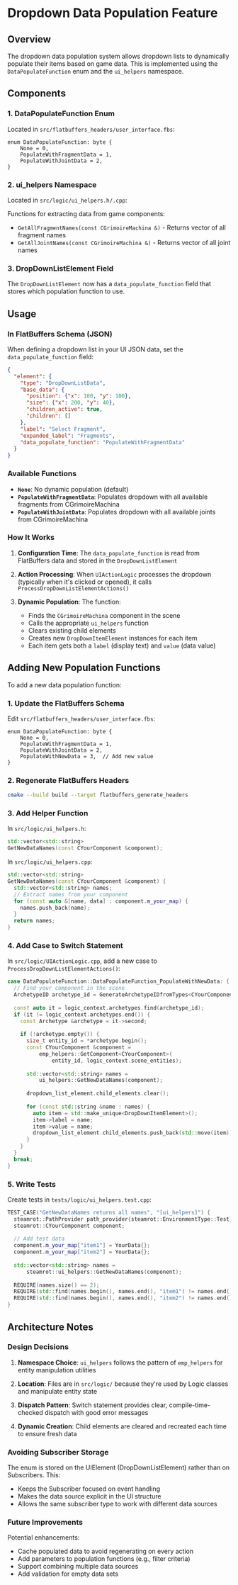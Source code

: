 # Dropdown Data Population Feature

## Overview

The dropdown data population system allows dropdown lists to dynamically populate their items based on game data. This is implemented using the `DataPopulateFunction` enum and the `ui_helpers` namespace.

## Components

### 1. DataPopulateFunction Enum

Located in `src/flatbuffers_headers/user_interface.fbs`:

```fbs
enum DataPopulateFunction: byte {
    None = 0,
    PopulateWithFragmentData = 1,
    PopulateWithJointData = 2,
}
```

### 2. ui_helpers Namespace

Located in `src/logic/ui_helpers.h/.cpp`:

Functions for extracting data from game components:
- `GetAllFragmentNames(const CGrimoireMachina &)` - Returns vector of all fragment names
- `GetAllJointNames(const CGrimoireMachina &)` - Returns vector of all joint names

### 3. DropDownListElement Field

The `DropDownListElement` now has a `data_populate_function` field that stores which population function to use.

## Usage

### In FlatBuffers Schema (JSON)

When defining a dropdown list in your UI JSON data, set the `data_populate_function` field:

```json
{
  "element": {
    "type": "DropDownListData",
    "base_data": {
      "position": {"x": 100, "y": 100},
      "size": {"x": 200, "y": 40},
      "children_active": true,
      "children": []
    },
    "label": "Select Fragment",
    "expanded_label": "Fragments",
    "data_populate_function": "PopulateWithFragmentData"
  }
}
```

### Available Functions

- **`None`**: No dynamic population (default)
- **`PopulateWithFragmentData`**: Populates dropdown with all available fragments from CGrimoireMachina
- **`PopulateWithJointData`**: Populates dropdown with all available joints from CGrimoireMachina

### How It Works

1. **Configuration Time**: The `data_populate_function` is read from FlatBuffers data and stored in the `DropDownListElement`

2. **Action Processing**: When `UIActionLogic` processes the dropdown (typically when it's clicked or opened), it calls `ProcessDropDownListElementActions()`

3. **Dynamic Population**: The function:
   - Finds the `CGrimoireMachina` component in the scene
   - Calls the appropriate `ui_helpers` function
   - Clears existing child elements
   - Creates new `DropDownItemElement` instances for each item
   - Each item gets both a `label` (display text) and `value` (data value)

## Adding New Population Functions

To add a new data population function:

### 1. Update the FlatBuffers Schema

Edit `src/flatbuffers_headers/user_interface.fbs`:

```fbs
enum DataPopulateFunction: byte {
    None = 0,
    PopulateWithFragmentData = 1,
    PopulateWithJointData = 2,
    PopulateWithNewData = 3,  // Add new value
}
```

### 2. Regenerate FlatBuffers Headers

```bash
cmake --build build --target flatbuffers_generate_headers
```

### 3. Add Helper Function

In `src/logic/ui_helpers.h`:

```cpp
std::vector<std::string>
GetNewDataNames(const CYourComponent &component);
```

In `src/logic/ui_helpers.cpp`:

```cpp
std::vector<std::string>
GetNewDataNames(const CYourComponent &component) {
  std::vector<std::string> names;
  // Extract names from your component
  for (const auto &[name, data] : component.m_your_map) {
    names.push_back(name);
  }
  return names;
}
```

### 4. Add Case to Switch Statement

In `src/logic/UIActionLogic.cpp`, add a new case to `ProcessDropDownListElementActions()`:

```cpp
case DataPopulateFunction::DataPopulateFunction_PopulateWithNewData: {
  // Find your component in the scene
  ArchetypeID archetype_id = GenerateArchetypeIDfromTypes<CYourComponent>();
  
  const auto it = logic_context.archetypes.find(archetype_id);
  if (it != logic_context.archetypes.end()) {
    const Archetype &archetype = it->second;
    
    if (!archetype.empty()) {
      size_t entity_id = *archetype.begin();
      const CYourComponent &component =
          emp_helpers::GetComponent<CYourComponent>(
              entity_id, logic_context.scene_entities);
      
      std::vector<std::string> names =
          ui_helpers::GetNewDataNames(component);
      
      dropdown_list_element.child_elements.clear();
      
      for (const std::string &name : names) {
        auto item = std::make_unique<DropDownItemElement>();
        item->label = name;
        item->value = name;
        dropdown_list_element.child_elements.push_back(std::move(item));
      }
    }
  }
  break;
}
```

### 5. Write Tests

Create tests in `tests/logic/ui_helpers.test.cpp`:

```cpp
TEST_CASE("GetNewDataNames returns all names", "[ui_helpers]") {
  steamrot::PathProvider path_provider{steamrot::EnvironmentType::Test};
  steamrot::CYourComponent component;
  
  // Add test data
  component.m_your_map["item1"] = YourData{};
  component.m_your_map["item2"] = YourData{};
  
  std::vector<std::string> names =
      steamrot::ui_helpers::GetNewDataNames(component);
  
  REQUIRE(names.size() == 2);
  REQUIRE(std::find(names.begin(), names.end(), "item1") != names.end());
  REQUIRE(std::find(names.begin(), names.end(), "item2") != names.end());
}
```

## Architecture Notes

### Design Decisions

1. **Namespace Choice**: `ui_helpers` follows the pattern of `emp_helpers` for entity manipulation utilities

2. **Location**: Files are in `src/logic/` because they're used by Logic classes and manipulate entity state

3. **Dispatch Pattern**: Switch statement provides clear, compile-time-checked dispatch with good error messages

4. **Dynamic Creation**: Child elements are cleared and recreated each time to ensure fresh data

### Avoiding Subscriber Storage

The enum is stored on the UIElement (DropDownListElement) rather than on Subscribers. This:
- Keeps the Subscriber focused on event handling
- Makes the data source explicit in the UI structure
- Allows the same subscriber type to work with different data sources

### Future Improvements

Potential enhancements:
- Cache populated data to avoid regenerating on every action
- Add parameters to population functions (e.g., filter criteria)
- Support combining multiple data sources
- Add validation for empty data sets
